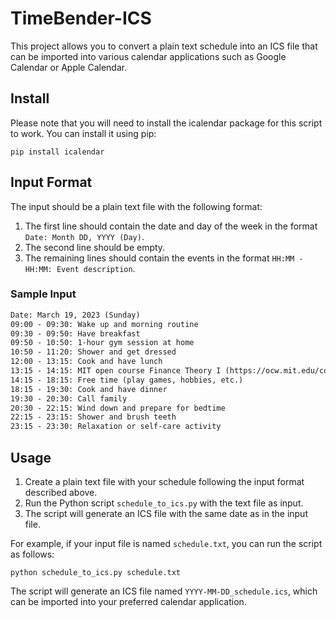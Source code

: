 # TimeBender-ICS

This project allows you to convert a plain text schedule into an ICS file that can be imported into various calendar applications such as Google Calendar or Apple Calendar.

## Install

Please note that you will need to install the icalendar package for this script to work. You can install it using pip:

`pip install icalendar`

## Input Format

The input should be a plain text file with the following format:

1. The first line should contain the date and day of the week in the format `Date: Month DD, YYYY (Day)`.
2. The second line should be empty.
3. The remaining lines should contain the events in the format `HH:MM - HH:MM: Event description`.

### Sample Input
``` txt
Date: March 19, 2023 (Sunday)
09:00 - 09:30: Wake up and morning routine
09:30 - 09:50: Have breakfast
09:50 - 10:50: 1-hour gym session at home
10:50 - 11:20: Shower and get dressed
12:00 - 13:15: Cook and have lunch
13:15 - 14:15: MIT open course Finance Theory I (https://ocw.mit.edu/courses/15-401-finance-theory-i-fall-2008/pages/video-lectures-and-slides/introduction-and-course-overview/)
14:15 - 18:15: Free time (play games, hobbies, etc.)
18:15 - 19:30: Cook and have dinner
19:30 - 20:30: Call family
20:30 - 22:15: Wind down and prepare for bedtime
22:15 - 23:15: Shower and brush teeth
23:15 - 23:30: Relaxation or self-care activity
```

## Usage

1. Create a plain text file with your schedule following the input format described above.
2. Run the Python script `schedule_to_ics.py` with the text file as input.
3. The script will generate an ICS file with the same date as in the input file.

For example, if your input file is named `schedule.txt`, you can run the script as follows:

`python schedule_to_ics.py schedule.txt`

The script will generate an ICS file named `YYYY-MM-DD_schedule.ics`, which can be imported into your preferred calendar application.


